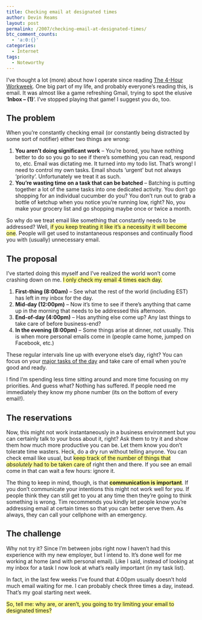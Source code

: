 ```yaml
---
title: Checking email at designated times
author: Devin Reams
layout: post
permalink: /2007/checking-email-at-designated-times/
btc_comment_counts:
  - 'a:0:{}'
categories:
  - Internet
tags:
  - Noteworthy
---
```

I&#8217;ve thought a lot (more) about how I operate since reading [The 4-Hour Workweek][1]. One big part of my life, and probably everyone&#8217;s reading this, is email. It was almost like a game refreshing Gmail, trying to spot the elusive &#8216;**Inbox &#8211; (1)**&#8216;. I&#8217;ve stopped playing that game! I suggest you do, too.

## The problem

When you&#8217;re constantly checking email (or constantly being distracted by some sort of notifier) either two things are wrong:

1.  **You aren&#8217;t doing significant work** &#8211; You&#8217;re bored, you have nothing better to do so you go to see if there&#8217;s something you can read, respond to, etc. Email was dictating me. It turned into my todo list. That&#8217;s wrong! I need to control my own tasks. Email shouts &#8216;urgent&#8217; but not always &#8216;priority&#8217;. Unfortunately we treat it as such.
2.  **You&#8217;re wasting time on a task that can be batched** &#8211; Batching is putting together a lot of the same tasks into one dedicated activity. You don&#8217;t go shopping for an individual cucumber do you? You don&#8217;t run out to grab a bottle of ketchup when you notice you&#8217;re running low, right? No, you make your grocery list and go shopping maybe once or twice a month.

So why do we treat email like something that constantly needs to be addressed? Well, <span style="background:#ffff99">if you keep treating it like it&#8217;s a necessity it will become one</span>. People will get used to instantaneous responses and continually flood you with (usually) unnecessary email.

## The proposal

I&#8217;ve started doing this myself and I&#8217;ve realized the world won&#8217;t come crashing down on me. <span style="background:#ffff99">I only check my email 4 times each day.</p> <ol>
  <li>
    <strong>First-thing (8:00am)</strong> &#8211; See what the rest of the world (including EST) has left in my inbox for the day.
  </li>
  <li>
    <strong>Mid-day (12:00pm)</strong> &#8211; Now it&#8217;s time to see if there&#8217;s anything that came up in the morning that needs to be addressed this afternoon.
  </li>
  <li>
    <strong>End-of-day (4:00pm)</strong> &#8211; Has anything else come up? Any last things to take care of before business-end?
  </li>
  <li>
    <strong>In the evening (8:00pm)</strong> &#8211; Some things arise at dinner, not usually. This is when more personal emails come in (people came home, jumped on Facebook, etc.)
  </li>
</ol>

<p>
  These regular intervals line up with everyone else&#8217;s day, right? You can focus on your <a href="http://devin.reams.me/2007/creating-a-daily-agenda/">major tasks of the day</a> and take care of email when you&#8217;re good and ready.
</p>

<p>
  I find I&#8217;m spending less time sitting around and more time focusing on my priorities. And guess what? Nothing has suffered. If people need me immediately they know my phone number (its on the bottom of every email!).
</p>

<h2>
  The reservations
</h2>

<p>
  Now, this might not work instantaneously in a business environment but you can certainly talk to your boss about it, right? Ask them to try it and show them how much more productive you can be. Let them know you don&#8217;t tolerate time wasters. Heck, do a dry run without telling anyone. You can check email like usual, but </span><span style="background:#ffff99">keep track of the number of things that <em>absolutely</em> had to be taken care of</span> right then and there. If you see an email come in that can wait a few hours: ignore it.
</p>

<p>
  The thing to keep in mind, though, is that <span style="background:#ffff99"><strong>communication is important</strong></span>. If you don&#8217;t communicate your intentions this might not work well for you. If people think they can still get to you at any time then they&#8217;re going to think something is wrong. Tim recommends you kindly let people know you&#8217;re addressing email at certain times so that you can better serve them. As always, they can call your cellphone with an emergency.
</p>

<h2>
  The challenge
</h2>

<p>
  Why not try it? Since I&#8217;m between jobs right now I haven&#8217;t had this experience with my new employer, but I intend to. It&#8217;s done well for me working at home (and with personal email). Like I said, instead of looking at my inbox for a task I now look at what&#8217;s really important (in my task list).
</p>

<p>
  In fact, in the last few weeks I&#8217;ve found that 4:00pm usually doesn&#8217;t hold much email waiting for me. I can probably check three times a day, instead. That&#8217;s my goal starting next week.
</p>

<p>
  <span style="background:#ffff99">So, tell me: why are, or aren&#8217;t, you going to try limiting your email to designated times?</span>
</p>

 [1]: http://www.fourhourworkweek.com/